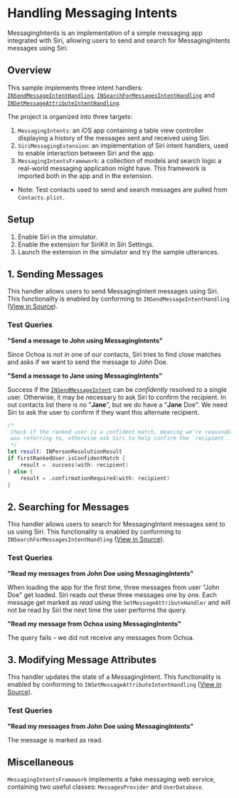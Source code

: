# Handling Messaging Intents

MessagingIntents is an implementation of a simple messaging app integrated with Siri, allowing users to send and search for MessagingIntents messages using Siri.

## Overview

This sample implements three intent handlers: [`INSendMessageIntentHandling`](https://developer.apple.com/documentation/sirikit/insendmessageintenthandling), [`INSearchForMessagesIntentHandling`](https://developer.apple.com/documentation/sirikit/insearchformessagesintenthandling) and [`INSetMessageAttributeIntentHandling`](https://developer.apple.com/documentation/sirikit/insetmessageattributeintenthandling).

The project is organized into three targets:

1. `MessagingIntents`: an iOS app containing a table view controller displaying a history of the messages sent and
received using Siri.
2. `SiriMessagingExtension`: an implementation of Siri intent handlers, used to enable interaction between Siri
and the app.
3. `MessagingIntentsFramework`: a collection of models and search logic a real-world messaging application might 
have. This framework is imported both in the app and in the extension.

- Note: Test contacts used to send and search messages are pulled from `Contacts.plist`.

## Setup

1. Enable Siri in the simulator.
2. Enable the extension for SiriKit in Siri Settings.
3. Launch the extension in the simulator and try the sample utterances.

## 1. Sending Messages

This handler allows users to send MessagingIntent messages using Siri. This functionality is enabled by conforming to `INSendMessageIntentHandling` ([View in Source](x-source-tag://SendMessageHandler)).

### Test Queries

**"Send a message to John  using MessagingIntents"**

Since Ochoa  is not in one of our contacts, Siri tries to find close matches and asks if we want to send the message to John Doe.

**"Send a message to Jane using MessagingIntents"**

Success if the [`INSendMessageIntent`](https://developer.apple.com/documentation/sirikit/insendmessageintent) can be *confidently* resolved to a single user.
Otherwise, it may be necessary to ask Siri to confirm the recipient. In out contacts list there is no "**Jane**", but we do have a "**Jane** Doe".
We need Siri to ask the user to confirm if they want this alternate recipient.

``` swift
/*
 Check if the ranked user is a confident match, meaning we're reasonably certain this is the person the user
 was referring to, otherwise ask Siri to help confirm the `recipient`.
 */
let result: INPersonResolutionResult
if firstRankedUser.isConfidentMatch {
    result = .success(with: recipient)
} else {
    result = .confirmationRequired(with: recipient)
}
```

## 2. Searching for Messages
This handler allows users to search for MessagingIntent messages sent to us using Siri. This functionality is enabled by conforming to `INSearchForMessagesIntentHandling` ([View in Source](x-source-tag://SearchForMessagesHandler)).

### Test Queries

**"Read my messages from John Doe using MessagingIntents"**

When loading the app for the first time, three messages from user "John Doe" get loaded.
Siri reads out these three messages one by one. Each message get marked as *read* using the `SetMessageAttributeHandler` and will not be read by Siri the next time the user performs the query.

**"Read my message from Ochoa using MessagingIntents"**

The query fails – we did not receive any messages from Ochoa.

## 3. Modifying Message Attributes

This handler updates the state of a MessagingIntent. This functionality is enabled by conforming to `INSetMessageAttributeIntentHandling` ([View in Source](x-source-tag://SetMessageAttributeHandler)).

### Test Queries

**"Read my messages from John Doe using MessagingIntents"**

The message is marked as read.

## Miscellaneous

`MessagingIntentsFramework` implements a fake messaging web service, containing two useful classes: `MessagesProvider` and `UserDatabase`.
